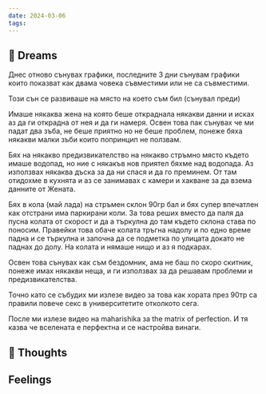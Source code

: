 ```yaml
---
date: 2024-03-06
tags:
---
```


## 💭 Dreams
Днес отново сънувах графики, последните 3 дни сънувам графики които показват как двама човека съвместими или не са съвместими. 

Този сън се развиваше на място на което съм бил (сънувал преди) 

Имаше някаква жена на която беше откраднала някакви данни и исках аз да ги открадна от нея и да ги намеря. Освен това пак сънувах че ми падат два зъба, не беше приятно но не беше проблем, понеже бяха някакви малки зъби които попринцип не ползвам. 

Бях на някакво предизвикателство на някакво стръмно място където имаше водопад, но ние с някакъв нов приятел бяхме над водопада. Аз използвах някаква дъска за да ни спася и да го преминем. От там отидохме в кухнята и аз се занимавах с камери и хакване за да взема данните от Жената. 

Бях в кола (май лада) на стръмен склон 90гр бал и бях супер впечатлен как отстрани има паркирани коли. За това реших вместо да паля да пусна колата от скорост и да а търкулна до там където склона става по поносим. Правейки това обаче колата тръгна надолу и по едно време падна и се търкулна и започна да се подметка по улицата докато не паднах до долу. На колата и нямаше нищо и аз я подкарах. 

Освен това сънувах как съм бездомник, ама не баш по скоро скитник, понеже имах някакви неща, и ги използвах за да решавам проблеми и предизвикателства. 

Точно като се събудих ми излезе видео за това как хората през 90тр са правили повече секс в университетите отколкото сега. 

После ми излезе видео на maharishika за the matrix of perfection. И тя казва че вселената е перфектна и се настройва винаги. 


## 🤔 Thoughts 

## Feelings 

